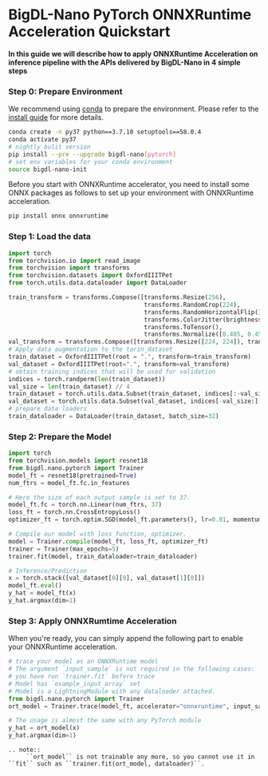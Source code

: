 # BigDL-Nano PyTorch ONNXRuntime Acceleration Quickstart

**In this guide we will describe how to apply ONNXRuntime Acceleration on inference pipeline with the APIs delivered by BigDL-Nano in 4 simple steps**

### Step 0: Prepare Environment
We recommend using [conda](https://docs.conda.io/projects/conda/en/latest/user-guide/install/) to prepare the environment. Please refer to the [install guide](../../UserGuide/python.md) for more details.

```bash
conda create -n py37 python==3.7.10 setuptools==58.0.4
conda activate py37
# nightly bulit version
pip install --pre --upgrade bigdl-nano[pytorch]
# set env variables for your conda environment
source bigdl-nano-init
```

Before you start with ONNXRuntime accelerator, you need to install some ONNX packages as follows to set up your environment with ONNXRuntime acceleration.
```bash
pip install onnx onnxruntime
```
### Step 1: Load the data
```python
import torch
from torchvision.io import read_image
from torchvision import transforms
from torchvision.datasets import OxfordIIITPet
from torch.utils.data.dataloader import DataLoader

train_transform = transforms.Compose([transforms.Resize(256),
                                      transforms.RandomCrop(224),
                                      transforms.RandomHorizontalFlip(),
                                      transforms.ColorJitter(brightness=.5, hue=.3),
                                      transforms.ToTensor(),
                                      transforms.Normalize([0.485, 0.456, 0.406], [0.229, 0.224, 0.225])])
val_transform = transforms.Compose([transforms.Resize([224, 224]), transforms.ToTensor(), transforms.Normalize([0.485, 0.456, 0.406], [0.229, 0.224, 0.225])])
# Apply data augmentation to the tarin_dataset
train_dataset = OxfordIIITPet(root = ".", transform=train_transform)
val_dataset = OxfordIIITPet(root=".", transform=val_transform)
# obtain training indices that will be used for validation
indices = torch.randperm(len(train_dataset))
val_size = len(train_dataset) // 4
train_dataset = torch.utils.data.Subset(train_dataset, indices[:-val_size])
val_dataset = torch.utils.data.Subset(val_dataset, indices[-val_size:])
# prepare data loaders
train_dataloader = DataLoader(train_dataset, batch_size=32)
```

### Step 2: Prepare the Model
```python
import torch
from torchvision.models import resnet18
from bigdl.nano.pytorch import Trainer
model_ft = resnet18(pretrained=True)
num_ftrs = model_ft.fc.in_features

# Here the size of each output sample is set to 37.
model_ft.fc = torch.nn.Linear(num_ftrs, 37)
loss_ft = torch.nn.CrossEntropyLoss()
optimizer_ft = torch.optim.SGD(model_ft.parameters(), lr=0.01, momentum=0.9, weight_decay=5e-4)

# Compile our model with loss function, optimizer.
model = Trainer.compile(model_ft, loss_ft, optimizer_ft)
trainer = Trainer(max_epochs=5)
trainer.fit(model, train_dataloader=train_dataloader)

# Inference/Prediction
x = torch.stack([val_dataset[0][0], val_dataset[1][0]])
model_ft.eval()
y_hat = model_ft(x)
y_hat.argmax(dim=1)
```

### Step 3: Apply ONNXRumtime Acceleration
When you're ready, you can simply append the following part to enable your ONNXRuntime acceleration.
```python
# trace your model as an ONNXRuntime model
# The argument `input_sample` is not required in the following cases:
# you have run `trainer.fit` before trace
# Model has `example_input_array` set
# Model is a LightningModule with any dataloader attached.
from bigdl.nano.pytorch import Trainer
ort_model = Trainer.trace(model_ft, accelerator="onnxruntime", input_sample=torch.rand(1, 3, 224, 224))

# The usage is almost the same with any PyTorch module
y_hat = ort_model(x)
y_hat.argmax(dim=1)
```

```eval_rst
.. note:: 
     ``ort_model`` is not trainable any more, so you cannot use it in ``fit`` such as ``trainer.fit(ort_model, dataloader)``.
```